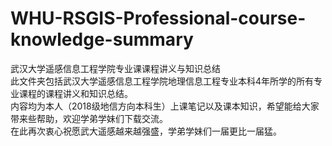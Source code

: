 # WHU-RSGIS-Professional-course-knowledge-summary
武汉大学遥感信息工程学院专业课课程讲义与知识总结<br>
此文件夹包括武汉大学遥感信息工程学院地理信息工程专业本科4年所学的所有专业课程的课程讲义和知识总结。<br>
内容均为本人（2018级地信方向本科生）上课笔记以及课本知识，希望能给大家带来些帮助，欢迎学弟学妹们下载交流。<br>
在此再次衷心祝愿武大遥感越来越强盛，学弟学妹们一届更比一届猛。
